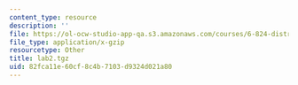 ```yaml
---
content_type: resource
description: ''
file: https://ol-ocw-studio-app-qa.s3.amazonaws.com/courses/6-824-distributed-computer-systems-engineering-spring-2006/82fca11e60cf8c4b7103d9324d021a80_lab2.tgz
file_type: application/x-gzip
resourcetype: Other
title: lab2.tgz
uid: 82fca11e-60cf-8c4b-7103-d9324d021a80
---
```

